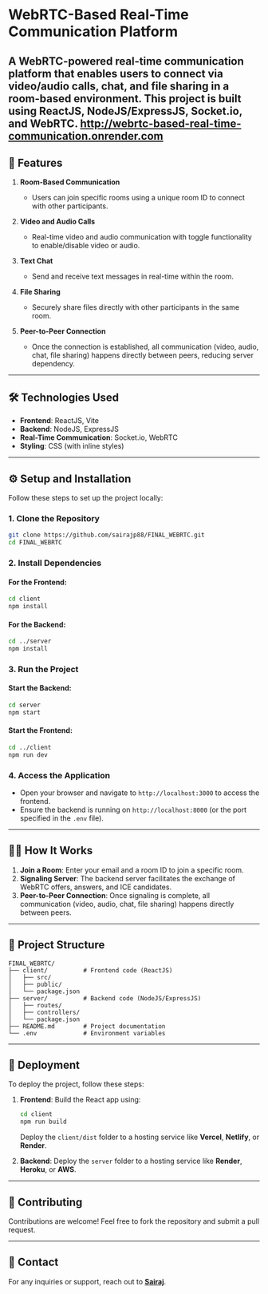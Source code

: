 # WebRTC-Based Real-Time Communication Platform

A **WebRTC-powered real-time communication platform** that enables users to connect via video/audio calls, chat, and file sharing in a room-based environment. This project is built using **ReactJS**, **NodeJS/ExpressJS**, **Socket.io**, and **WebRTC**.
http://webrtc-based-real-time-communication.onrender.com
---

## 🌟 Features

1. **Room-Based Communication**  
   - Users can join specific rooms using a unique room ID to connect with other participants.

2. **Video and Audio Calls**  
   - Real-time video and audio communication with toggle functionality to enable/disable video or audio.

3. **Text Chat**  
   - Send and receive text messages in real-time within the room.

4. **File Sharing**  
   - Securely share files directly with other participants in the same room.

5. **Peer-to-Peer Connection**  
   - Once the connection is established, all communication (video, audio, chat, file sharing) happens directly between peers, reducing server dependency.

---

## 🛠️ Technologies Used

- **Frontend**: ReactJS, Vite
- **Backend**: NodeJS, ExpressJS
- **Real-Time Communication**: Socket.io, WebRTC
- **Styling**: CSS (with inline styles)

---

## ⚙️ Setup and Installation

Follow these steps to set up the project locally:

### 1. Clone the Repository
```bash
git clone https://github.com/sairajp88/FINAL_WEBRTC.git
cd FINAL_WEBRTC
```

### 2. Install Dependencies

#### For the Frontend:
```bash
cd client
npm install
```

#### For the Backend:
```bash
cd ../server
npm install
```

### 3. Run the Project

#### Start the Backend:
```bash
cd server
npm start
```

#### Start the Frontend:
```bash
cd ../client
npm run dev
```

### 4. Access the Application
- Open your browser and navigate to `http://localhost:3000` to access the frontend.
- Ensure the backend is running on `http://localhost:8000` (or the port specified in the `.env` file).

---

## 🧑‍💻 How It Works

1. **Join a Room**: Enter your email and a room ID to join a specific room.
2. **Signaling Server**: The backend server facilitates the exchange of WebRTC offers, answers, and ICE candidates.
3. **Peer-to-Peer Connection**: Once signaling is complete, all communication (video, audio, chat, file sharing) happens directly between peers.

---

## 📂 Project Structure

```
FINAL_WEBRTC/
├── client/          # Frontend code (ReactJS)
│   ├── src/
│   ├── public/
│   └── package.json
├── server/          # Backend code (NodeJS/ExpressJS)
│   ├── routes/
│   ├── controllers/
│   └── package.json
├── README.md        # Project documentation
└── .env             # Environment variables
```

---

## 🚀 Deployment

To deploy the project, follow these steps:

1. **Frontend**: Build the React app using:
   ```bash
   cd client
   npm run build
   ```
   Deploy the `client/dist` folder to a hosting service like **Vercel**, **Netlify**, or **Render**.

2. **Backend**: Deploy the `server` folder to a hosting service like **Render**, **Heroku**, or **AWS**.

---

## 🤝 Contributing

Contributions are welcome! Feel free to fork the repository and submit a pull request.

---

## 📧 Contact

For any inquiries or support, reach out to **[Sairaj](mailto:sairajp88@gmail.com)**.
